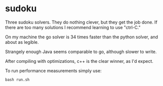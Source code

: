 # sudoku

Three sudoku solvers. They do nothing clever, but they get the job done. If there are too many solutions I recommend learning to use "ctrl-C."

On my machine the go solver is 34 times faster than the python solver, and about as legible.

Strangely enough Java seems comparable to go, although slower to write.

After compiling with optimizations, c++ is the clear winner, as I'd expect.

To run performance measurements simply use:

```
bash run.sh
```

